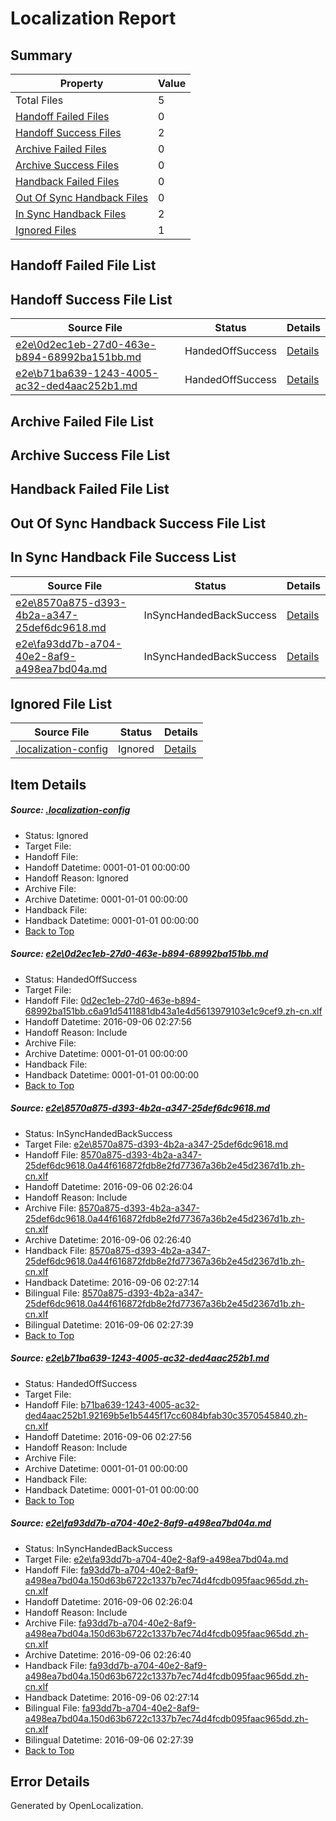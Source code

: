 # <a name='report-top'></a> Localization Report

## Summary
 Property | Value 
 -------- | ----- 
 Total Files | 5
[ Handoff Failed Files ](#handoff-failed-list)| 0
[ Handoff Success Files ](#handoff-success-list)| 2
[ Archive Failed Files ](#archive-failed-list)| 0
[ Archive Success Files ](#archive-success-list)| 0
[ Handback Failed Files ](#handback-failed-list)| 0
[ Out Of Sync Handback Files ](#outofsync-handback-success-list)| 0
[ In Sync Handback Files ](#insync-handback-success-list)| 2
[ Ignored Files ](#ignored-list)| 1

## <a name='handoff-failed-list'></a> Handoff Failed File List

## <a name='handoff-success-list'></a> Handoff Success File List
 Source File | Status | Details 
 ----------- | ------ | ------- 
 [e2e\0d2ec1eb-27d0-463e-b894-68992ba151bb.md](https://github.com/OpenLocalizationTestOrg/ol-test0/blob/ec76b08491cacf95dd9cf65dc5ecf3279d5d7973/e2e/0d2ec1eb-27d0-463e-b894-68992ba151bb.md) | HandedOffSuccess | [Details](#23c1cb6c6dee4afbd9801123a2f5840e3296e9561)
 [e2e\b71ba639-1243-4005-ac32-ded4aac252b1.md](https://github.com/OpenLocalizationTestOrg/ol-test0/blob/ec76b08491cacf95dd9cf65dc5ecf3279d5d7973/e2e/b71ba639-1243-4005-ac32-ded4aac252b1.md) | HandedOffSuccess | [Details](#0f76d5f416eea379189ec393d14fe6816c2532a73)

## <a name='archive-failed-list'></a> Archive Failed File List

## <a name='archive-success-list'></a> Archive Success File List

## <a name='handback-failed-list'></a> Handback Failed File List

## <a name='outofsync-handback-success-list'></a> Out Of Sync Handback Success File List

## <a name='insync-handback-success-list'></a> In Sync Handback File Success List
 Source File | Status | Details 
 ----------- | ------ | ------- 
 [e2e\8570a875-d393-4b2a-a347-25def6dc9618.md](https://github.com/OpenLocalizationTestOrg/ol-test0/blob/a46c310a21eb6a1a52808cbfad18dfe913b80ded/e2e/8570a875-d393-4b2a-a347-25def6dc9618.md) | InSyncHandedBackSuccess | [Details](#379c5d0c8b19ea33eab3127d58f797602f94f9162)
 [e2e\fa93dd7b-a704-40e2-8af9-a498ea7bd04a.md](https://github.com/OpenLocalizationTestOrg/ol-test0/blob/a46c310a21eb6a1a52808cbfad18dfe913b80ded/e2e/fa93dd7b-a704-40e2-8af9-a498ea7bd04a.md) | InSyncHandedBackSuccess | [Details](#144645ddfa635f691e8db5e6e7cd8086bf5e6bdf4)

## <a name='ignored-list'></a> Ignored File List
 Source File | Status | Details 
 ----------- | ------ | ------- 
 [.localization-config](https://github.com/OpenLocalizationTestOrg/ol-test0/blob/ec76b08491cacf95dd9cf65dc5ecf3279d5d7973/.localization-config) | Ignored | [Details](#3d4f252ac210baf56311d7e97dcc2db10974dbd20)

## Item Details
##### <a name='3d4f252ac210baf56311d7e97dcc2db10974dbd20'></a> Source: [.localization-config](https://github.com/OpenLocalizationTestOrg/ol-test0/blob/ec76b08491cacf95dd9cf65dc5ecf3279d5d7973/.localization-config)
* Status: Ignored
* Target File: 
* Handoff File: 
* Handoff Datetime: 0001-01-01 00:00:00
* Handoff Reason: Ignored
* Archive File: 
* Archive Datetime: 0001-01-01 00:00:00
* Handback File: 
* Handback Datetime: 0001-01-01 00:00:00
* [Back to Top](#report-top)

##### <a name='23c1cb6c6dee4afbd9801123a2f5840e3296e9561'></a> Source: [e2e\0d2ec1eb-27d0-463e-b894-68992ba151bb.md](https://github.com/OpenLocalizationTestOrg/ol-test0/blob/ec76b08491cacf95dd9cf65dc5ecf3279d5d7973/e2e/0d2ec1eb-27d0-463e-b894-68992ba151bb.md)
* Status: HandedOffSuccess
* Target File: 
* Handoff File: [0d2ec1eb-27d0-463e-b894-68992ba151bb.c6a91d5411881db43a1e4d5613979103e1c9cef9.zh-cn.xlf](https://github.com/OpenLocalizationTestOrg/ol-test0-handoff/blob/52568fcb56343c50c5430e453e63e3c8feb5ceec/ol-handoff/OpenLocalizationTestOrg/ol-test0-zhcn/ci/ht/0d2ec1eb-27d0-463e-b894-68992ba151bb.c6a91d5411881db43a1e4d5613979103e1c9cef9.zh-cn.xlf)
* Handoff Datetime: 2016-09-06 02:27:56
* Handoff Reason: Include
* Archive File: 
* Archive Datetime: 0001-01-01 00:00:00
* Handback File: 
* Handback Datetime: 0001-01-01 00:00:00
* [Back to Top](#report-top)

##### <a name='379c5d0c8b19ea33eab3127d58f797602f94f9162'></a> Source: [e2e\8570a875-d393-4b2a-a347-25def6dc9618.md](https://github.com/OpenLocalizationTestOrg/ol-test0/blob/a46c310a21eb6a1a52808cbfad18dfe913b80ded/e2e/8570a875-d393-4b2a-a347-25def6dc9618.md)
* Status: InSyncHandedBackSuccess
* Target File: [e2e\8570a875-d393-4b2a-a347-25def6dc9618.md](https://github.com/OpenLocalizationTestOrg/ol-test0-zhcn/blob/97ba319bf73fa20aaeef8dc4630fd3f03520ac8f/e2e/8570a875-d393-4b2a-a347-25def6dc9618.md)
* Handoff File: [8570a875-d393-4b2a-a347-25def6dc9618.0a44f616872fdb8e2fd77367a36b2e45d2367d1b.zh-cn.xlf](https://github.com/OpenLocalizationTestOrg/ol-test0-handoff/blob/8c0fbc4c316641d0e1eb8fadb7b0e394bb240825/ol-handoff/OpenLocalizationTestOrg/ol-test0-zhcn/ci/ht/8570a875-d393-4b2a-a347-25def6dc9618.0a44f616872fdb8e2fd77367a36b2e45d2367d1b.zh-cn.xlf)
* Handoff Datetime: 2016-09-06 02:26:04
* Handoff Reason: Include
* Archive File: [8570a875-d393-4b2a-a347-25def6dc9618.0a44f616872fdb8e2fd77367a36b2e45d2367d1b.zh-cn.xlf](https://github.com/OpenLocalizationTestOrg/ol-test0-handoff/blob/394be827b5de92bb38662ad10fe052561a631bc4/ol-archive/OpenLocalizationTestOrg/ol-test0-zhcn/ci/ht/8570a875-d393-4b2a-a347-25def6dc9618.0a44f616872fdb8e2fd77367a36b2e45d2367d1b.zh-cn.xlf)
* Archive Datetime: 2016-09-06 02:26:40
* Handback File: [8570a875-d393-4b2a-a347-25def6dc9618.0a44f616872fdb8e2fd77367a36b2e45d2367d1b.zh-cn.xlf](https://github.com/OpenLocalizationTestOrg/ol-test0-handback/blob/c2167bb9afa72b783bf50a259a4dc61970c12f69/ol-handback/OpenLocalizationTestOrg/ol-test0-zhcn/ci/ht/8570a875-d393-4b2a-a347-25def6dc9618.0a44f616872fdb8e2fd77367a36b2e45d2367d1b.zh-cn.xlf)
* Handback Datetime: 2016-09-06 02:27:14
* Bilingual File: [8570a875-d393-4b2a-a347-25def6dc9618.0a44f616872fdb8e2fd77367a36b2e45d2367d1b.zh-cn.xlf](https://github.com/OpenLocalizationTestOrg/ol-test0-handback/blob/c2167bb9afa72b783bf50a259a4dc61970c12f69/ol-handback/OpenLocalizationTestOrg/ol-test0-zhcn/ci/ht/8570a875-d393-4b2a-a347-25def6dc9618.0a44f616872fdb8e2fd77367a36b2e45d2367d1b.zh-cn.xlf)
* Bilingual Datetime: 2016-09-06 02:27:39
* [Back to Top](#report-top)

##### <a name='0f76d5f416eea379189ec393d14fe6816c2532a73'></a> Source: [e2e\b71ba639-1243-4005-ac32-ded4aac252b1.md](https://github.com/OpenLocalizationTestOrg/ol-test0/blob/ec76b08491cacf95dd9cf65dc5ecf3279d5d7973/e2e/b71ba639-1243-4005-ac32-ded4aac252b1.md)
* Status: HandedOffSuccess
* Target File: 
* Handoff File: [b71ba639-1243-4005-ac32-ded4aac252b1.92169b5e1b5445f17cc6084bfab30c3570545840.zh-cn.xlf](https://github.com/OpenLocalizationTestOrg/ol-test0-handoff/blob/52568fcb56343c50c5430e453e63e3c8feb5ceec/ol-handoff/OpenLocalizationTestOrg/ol-test0-zhcn/ci/ht/b71ba639-1243-4005-ac32-ded4aac252b1.92169b5e1b5445f17cc6084bfab30c3570545840.zh-cn.xlf)
* Handoff Datetime: 2016-09-06 02:27:56
* Handoff Reason: Include
* Archive File: 
* Archive Datetime: 0001-01-01 00:00:00
* Handback File: 
* Handback Datetime: 0001-01-01 00:00:00
* [Back to Top](#report-top)

##### <a name='144645ddfa635f691e8db5e6e7cd8086bf5e6bdf4'></a> Source: [e2e\fa93dd7b-a704-40e2-8af9-a498ea7bd04a.md](https://github.com/OpenLocalizationTestOrg/ol-test0/blob/a46c310a21eb6a1a52808cbfad18dfe913b80ded/e2e/fa93dd7b-a704-40e2-8af9-a498ea7bd04a.md)
* Status: InSyncHandedBackSuccess
* Target File: [e2e\fa93dd7b-a704-40e2-8af9-a498ea7bd04a.md](https://github.com/OpenLocalizationTestOrg/ol-test0-zhcn/blob/97ba319bf73fa20aaeef8dc4630fd3f03520ac8f/e2e/fa93dd7b-a704-40e2-8af9-a498ea7bd04a.md)
* Handoff File: [fa93dd7b-a704-40e2-8af9-a498ea7bd04a.150d63b6722c1337b7ec74d4fcdb095faac965dd.zh-cn.xlf](https://github.com/OpenLocalizationTestOrg/ol-test0-handoff/blob/8c0fbc4c316641d0e1eb8fadb7b0e394bb240825/ol-handoff/OpenLocalizationTestOrg/ol-test0-zhcn/ci/ht/fa93dd7b-a704-40e2-8af9-a498ea7bd04a.150d63b6722c1337b7ec74d4fcdb095faac965dd.zh-cn.xlf)
* Handoff Datetime: 2016-09-06 02:26:04
* Handoff Reason: Include
* Archive File: [fa93dd7b-a704-40e2-8af9-a498ea7bd04a.150d63b6722c1337b7ec74d4fcdb095faac965dd.zh-cn.xlf](https://github.com/OpenLocalizationTestOrg/ol-test0-handoff/blob/394be827b5de92bb38662ad10fe052561a631bc4/ol-archive/OpenLocalizationTestOrg/ol-test0-zhcn/ci/ht/fa93dd7b-a704-40e2-8af9-a498ea7bd04a.150d63b6722c1337b7ec74d4fcdb095faac965dd.zh-cn.xlf)
* Archive Datetime: 2016-09-06 02:26:40
* Handback File: [fa93dd7b-a704-40e2-8af9-a498ea7bd04a.150d63b6722c1337b7ec74d4fcdb095faac965dd.zh-cn.xlf](https://github.com/OpenLocalizationTestOrg/ol-test0-handback/blob/c2167bb9afa72b783bf50a259a4dc61970c12f69/ol-handback/OpenLocalizationTestOrg/ol-test0-zhcn/ci/ht/fa93dd7b-a704-40e2-8af9-a498ea7bd04a.150d63b6722c1337b7ec74d4fcdb095faac965dd.zh-cn.xlf)
* Handback Datetime: 2016-09-06 02:27:14
* Bilingual File: [fa93dd7b-a704-40e2-8af9-a498ea7bd04a.150d63b6722c1337b7ec74d4fcdb095faac965dd.zh-cn.xlf](https://github.com/OpenLocalizationTestOrg/ol-test0-handback/blob/c2167bb9afa72b783bf50a259a4dc61970c12f69/ol-handback/OpenLocalizationTestOrg/ol-test0-zhcn/ci/ht/fa93dd7b-a704-40e2-8af9-a498ea7bd04a.150d63b6722c1337b7ec74d4fcdb095faac965dd.zh-cn.xlf)
* Bilingual Datetime: 2016-09-06 02:27:39
* [Back to Top](#report-top)


## Error Details

Generated by OpenLocalization.
